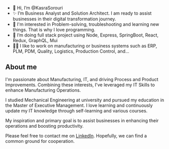 - 👋 Hi, I’m @KasraSorouri 
- ✨ I’m Business Analyst and Solution Architect. I am ready to assist businesses in their digital transformation journey.
- 👀 I'm interested in Problem-solving, troubleshooting and learning new things. That is why I love programming.
- 🌱 I’m doing full stack project using Node, Express, SpringBoot, React, Redux, GraphQL, Mui
- 🧑‍🔧 I like to work on manufacturing or business systems such as ERP, PLM, PDM, Quality, Logistics, Production Control, and...

<h2>About me</h2>
I'm passionate about Manufacturing, IT, and driving Process and Product Improvements. Combining these interests, I've leveraged my IT Skills to enhance Manufacturing Operations.

I studied Mechanical Engineering at university and pursued my education in the Master of Executive Management. I love learning and continuously update my IT knowledge through self-learning and various courses.

My inspiration and primary goal is to assist businesses in enhancing their operations and boosting productivity. 

Please feel free to contact me on [LinkedIn](https://www.linkedin.com/in/kasra-sorouri). 
Hopefully, we can find a common ground for cooperation.

<!--
KasraSorouri/KasraSorouri is a ✨ special ✨ repository because its `README.md` (this file) appears on your GitHub profile.
You can click the Preview link to take a look at your changes.
--->
